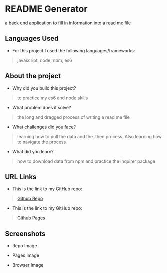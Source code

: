 # README Generator

  a back end application to fill in information into a read me file
  
  ## Languages Used
  
  * For this project I used the following languages/frameworks:
  
  > javascript, node, npm, es6
  
  ## About the project 
  
  * Why did you build this project?
  
  > to practice my es6 and node skills 
  
  * What problem does it solve?
  
  > the long and dragged process of writing a read me file
  
  * What challenges did you face?
  
  > learning how to pull the data and the .then process. Also learning how to navigate the process
  
  * What did you learn?
  
  > how to download data from npm and practice the inquirer package 
  
  
  ## URL Links 
  
  * This is the link to my GitHub repo:
  > [Github Repo](blank1)
  
  * This is the link to my GitHub repo:
  > [Github Pages](blank2)
  
  ## Screenshots 
  
  * Repo Image 
  
  * Pages Image 
  
  * Browser Image 
  
  
